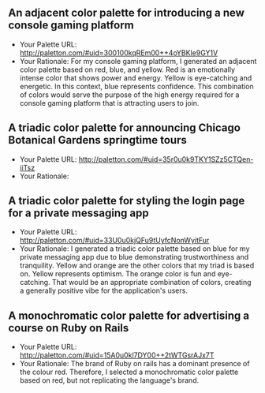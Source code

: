 ## An adjacent color palette for introducing a new console gaming platform

- Your Palette URL: http://paletton.com/#uid=300100kqREm00++4oYBKle9GY1V
- Your Rationale: For my console gaming platform, I generated an adjacent color palette based on red, blue, and yellow. Red is an emotionally intense color that shows power and energy. Yellow is eye-catching and energetic. In this context, blue represents confidence. This combination of colors would serve the purpose of the high energy required for a console gaming platform that is attracting users to join. 

## A triadic color palette for announcing Chicago Botanical Gardens springtime tours

- Your Palette URL: http://paletton.com/#uid=35r0u0k9TKY1SZz5CTQen-iiTsz
- Your Rationale:

## A triadic color palette for styling the login page for a private messaging app

- Your Palette URL: http://paletton.com/#uid=33U0u0kjQFu9tUyfcNonWyitFur
- Your Rationale: I generated a triadic color palette based on blue for my private messaging app due to blue demonstrating trustworthiness and tranquility. Yellow and orange are the other colors that my triad is based on. Yellow represents optimism. The orange color is fun and eye-catching. That would be an appropriate combination of colors, creating a generally positive vibe for the application's users.

## A monochromatic color palette for advertising a course on Ruby on Rails

- Your Palette URL: http://paletton.com/#uid=15A0u0kl7DY00++2tWTGsrAJx7T
- Your Rationale: The brand of Ruby on rails has a dominant presence of the colour red. Therefore, I selected a monochromatic color palette based on red, but not replicating the language's brand.
